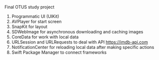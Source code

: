 Final OTUS study project

1. Programmatic UI (UIKit)
2. AVPlayer for start screen
3. SnapKit for layout
4. SDWebImage for asynchronous downloading and caching images
5. CoreData for work with local data
6. URLSession and URLRequests to deal with API https://imdb-api.com
7. NotificationCenter for reloading local data after making specific actions
8. Swift Package Manager to connect frameworks
